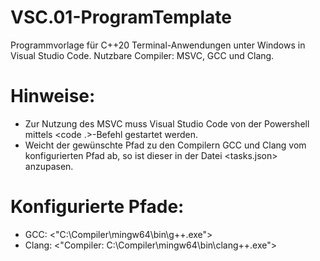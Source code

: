 # VSC.01-ProgramTemplate
Programmvorlage für C++20 Terminal-Anwendungen unter Windows in Visual Studio Code. Nutzbare Compiler: MSVC, GCC und Clang.

# Hinweise:

- Zur Nutzung des MSVC muss Visual Studio Code von der Powershell mittels <code .>-Befehl gestartet werden.
- Weicht der gewünschte Pfad zu den Compilern GCC und Clang vom konfigurierten Pfad ab, so ist dieser in der Datei <tasks.json> anzupasen.

# Konfigurierte Pfade:

- GCC: <"C:\\Compiler\\mingw64\\bin\\g++.exe">
- Clang: <"Compiler: C:\\Compiler\\mingw64\\bin\\clang++.exe">